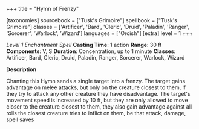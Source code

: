 +++
title = "Hymn of Frenzy"

[taxonomies]
sourcebook = ["Tusk's Grimoire"]
spellbook = ["Tusk's Grimoire"]
classes = ['Artificer', 'Bard', 'Cleric', 'Druid', 'Paladin', 'Ranger', 'Sorcerer', 'Warlock', 'Wizard']
languages = ["Orcish"]
[extra]
level = 1
+++

*Level 1 Enchantment Spell*
**Casting Time**: 1 action
**Range**: 30 ft
**Components**: V, S
**Duration**: Concentration, up to 1 minute
**Classes**: Artificer, Bard, Cleric, Druid, Paladin, Ranger, Sorcerer, Warlock, Wizard

**Description**


Chanting this Hymn sends a single target into a frenzy. The target gains advantage on melee attacks, but only on the creature closest to them, if they try to attack any other creature they have disadvantage. The target's movement speed is increased by 10 ft, but they are only allowed to move closer to the creature closest to them, they also gain advantage against all rolls the closest creature tries to inflict on them, be that attack, damage, spell saves


